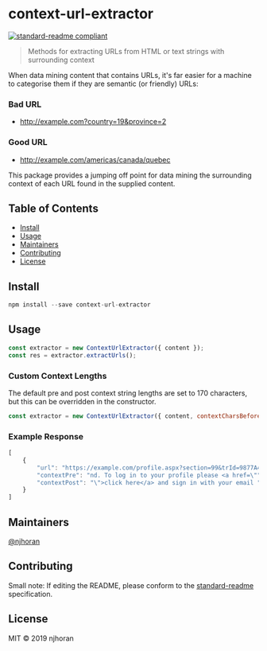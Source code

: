 # context-url-extractor

[![standard-readme compliant](https://img.shields.io/badge/standard--readme-OK-green.svg?style=flat-square)](https://github.com/RichardLitt/standard-readme)

> Methods for extracting URLs from HTML or text strings with surrounding context

When data mining content that contains URLs, it's far easier for a machine to categorise them if they are semantic (or friendly) URLs:

### Bad URL

 - http://example.com?country=19&province=2

### Good URL

 - http://example.com/americas/canada/quebec

This package provides a jumping off point for data mining the surrounding context of each URL found in the supplied content.

## Table of Contents

- [Install](#install)
- [Usage](#usage)
- [Maintainers](#maintainers)
- [Contributing](#contributing)
- [License](#license)

## Install

```javascript
npm install --save context-url-extractor
```

## Usage

```javascript
const extractor = new ContextUrlExtractor({ content });
const res = extractor.extractUrls();
```
### Custom Context Lengths

The default pre and post context string lengths are set to 170 characters, but this can be overridden in the constructor.

```javascript
const extractor = new ContextUrlExtractor({ content, contextCharsBefore: 80, contextCharsAfter: 80 });
```
### Example Response
```javascript
[
	{
		"url": "https://example.com/profile.aspx?section=99&trId=9877A4CF44987123AED90&rd=722108935",
		"contextPre": "nd. To log in to your profile please <a href=\"",
		"contextPost": "\">click here</a> and sign in with your email "
	}
]
```

## Maintainers

[@njhoran](https://github.com/njhoran)

## Contributing

Small note: If editing the README, please conform to the [standard-readme](https://github.com/RichardLitt/standard-readme) specification.

## License

MIT © 2019 njhoran
